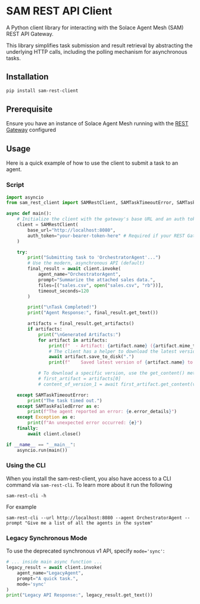 # SAM REST API Client

A Python client library for interacting with the Solace Agent Mesh (SAM) REST API Gateway.

This library simplifies task submission and result retrieval by abstracting the underlying HTTP calls, including the polling mechanism for asynchronous tasks.

## Installation

```bash
pip install sam-rest-client
```

## Prerequisite

Ensure you have an instance of Solace Agent Mesh running with the [REST Gateway](https://solacelabs.github.io/solace-agent-mesh/docs/documentation/tutorials/rest-gateway) configured

## Usage

Here is a quick example of how to use the client to submit a task to an agent.

### Script

```python
import asyncio
from sam_rest_client import SAMRestClient, SAMTaskTimeoutError, SAMTaskFailedError

async def main():
    # Initialize the client with the gateway's base URL and an auth token
    client = SAMRestClient(
        base_url="http://localhost:8080",
        auth_token="your-bearer-token-here" # Required if your REST Gateway requires authentication; omit if authentication is disabled
    )

    try:
        print("Submitting task to 'OrchestratorAgent'...")
        # Use the modern, asynchronous API (default)
        final_result = await client.invoke(
            agent_name="OrchestratorAgent",
            prompt="Summarize the attached sales data.",
            files=[("sales.csv", open("sales.csv", "rb"))],
            timeout_seconds=120
        )

        print("\nTask Completed!")
        print("Agent Response:", final_result.get_text())

        artifacts = final_result.get_artifacts()
        if artifacts:
            print("\nGenerated Artifacts:")
            for artifact in artifacts:
                print(f"  - Artifact: {artifact.name} ({artifact.mime_type}, {artifact.size} bytes)")
                # The client has a helper to download the latest version of the artifact
                await artifact.save_to_disk(".")
                print(f"    Saved latest version of {artifact.name} to current directory.")

            # To download a specific version, use the get_content() method:
            # first_artifact = artifacts[0]
            # content_of_version_1 = await first_artifact.get_content(version=1)

    except SAMTaskTimeoutError:
        print("The task timed out.")
    except SAMTaskFailedError as e:
        print(f"The agent reported an error: {e.error_details}")
    except Exception as e:
        print(f"An unexpected error occurred: {e}")
    finally:
        await client.close()

if __name__ == "__main__":
    asyncio.run(main())
```

### Using the CLI

When you install the sam-rest-client, you also have access to a CLI command via `sam-rest-cli`. To learn more about it run the following

```
sam-rest-cli -h
```

For example
```
sam-rest-cli --url http://localhost:8080 --agent OrchestratorAgent --prompt "Give me a list of all the agents in the system"
```

### Legacy Synchronous Mode

To use the deprecated synchronous v1 API, specify `mode='sync'`:

```python
# ... inside main async function ...
legacy_result = await client.invoke(
    agent_name="LegacyAgent",
    prompt="A quick task.",
    mode='sync'
)
print("Legacy API Response:", legacy_result.get_text())
```
